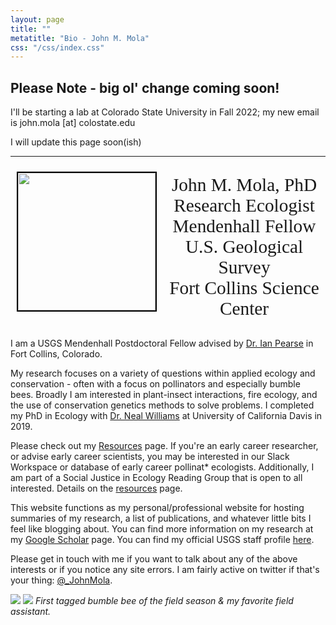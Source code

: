 ```yaml
---
layout: page
title: ""
metatitle: "Bio - John M. Mola"
css: "/css/index.css"
---
```


## Please Note - big ol' change coming soon!

I'll be starting a lab at Colorado State University in Fall 2022; my new email is john.mola [at] colostate.edu 

I will update this page soon(ish)


***

<img align="left" height="220" src="../img/me_PFTF.png" style="margin: 10px 10px; border:2px solid black">

<div style="text-align:center">
  <p style="font-family: calibri; font-size:22pt">
John M. Mola, PhD<br>
Research Ecologist<br>
Mendenhall Fellow<br>
U.S. Geological Survey<br>
Fort Collins Science Center<br>

  </p>
</div>

I am a USGS Mendenhall Postdoctoral Fellow advised by [Dr. Ian Pearse](https://www.usgs.gov/staff-profiles/ian-pearse?qt-staff_profile_science_products=3#qt-staff_profile_science_products) in Fort Collins, Colorado. 

My research focuses on a variety of questions within applied ecology and conservation - often with a focus on pollinators and especially bumble bees. Broadly I am interested in plant-insect interactions, fire ecology, and the use of conservation genetics methods to solve problems. I completed my PhD in Ecology with [Dr. Neal Williams](http://williamslab.ucdavis.edu) at University of California Davis in 2019. 

Please check out my [Resources](/resources) page. If you're an early career researcher, or advise early career scientists, you may be interested in our Slack Workspace or database of early career pollinat* ecologists. Additionally, I am part of a Social Justice in Ecology Reading Group that is open to all interested. Details on the [resources](/resources) page. 

This website functions as my personal/professional website for hosting summaries of my research, a list of publications, and whatever little bits I feel like blogging about. You can find more information on my research at my [Google Scholar](https://scholar.google.com/citations?user=r9e-7i0AAAAJ&hl=en&oi=ao) page. You can find my official USGS staff profile [here](https://www.usgs.gov/staff-profiles/john-m-mola).


Please get in touch with me if you want to talk about any of the above interests or if you notice any site errors. I am fairly active on twitter if that's your thing: [@_JohnMola](https://twitter.com/_JohnMola).

![](../img/small_beetag.png)            ![](../img/DSCN1695.png)
*First tagged bumble bee of the field season & my favorite field assistant.* 
